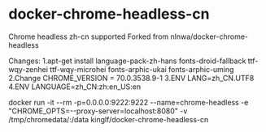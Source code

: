 # docker-chrome-headless-cn

Chrome headless zh-cn supported
Forked from nlnwa/docker-chrome-headless

Changes:
1.apt-get install language-pack-zh-hans fonts-droid-fallback ttf-wqy-zenhei ttf-wqy-microhei fonts-arphic-ukai fonts-arphic-uming
2.Change CHROME_VERSION = 70.0.3538.9-1
3.ENV LANG=zh_CN.UTF8
4.ENV LANGUAGE=zh_CN:zh:en_US:en




docker run -it --rm -p=0.0.0.0:9222:9222 --name=chrome-headless -e "CHROME_OPTS=--proxy-server=localhost:8080" -v /tmp/chromedata/:/data kinglf/docker-chrome-headless-cn




